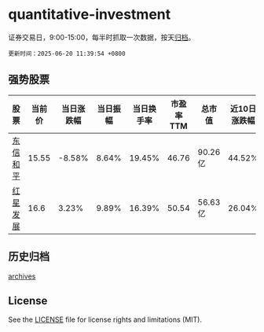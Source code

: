# quantitative-investment

证券交易日，9:00-15:00，每半时抓取一次数据，按天[归档](archives)。

`更新时间：2025-06-20 11:39:54 +0800`

## 强势股票

|股票|当前价|当日涨跌幅|当日振幅|当日换手率|市盈率TTM|总市值|近10日涨跌幅|
|----|----|----|----|----|----|----|----|
|[东信和平](https://xueqiu.com/S/SZ002017)|15.55|-8.58%|8.64%|19.45%|46.76|90.26亿|44.52%|
|[红星发展](https://xueqiu.com/S/SH600367)|16.6|3.23%|9.89%|16.39%|50.54|56.63亿|26.04%|

## 历史归档

[archives](archives)

## License

See the [LICENSE](LICENSE) file for license rights and limitations (MIT).